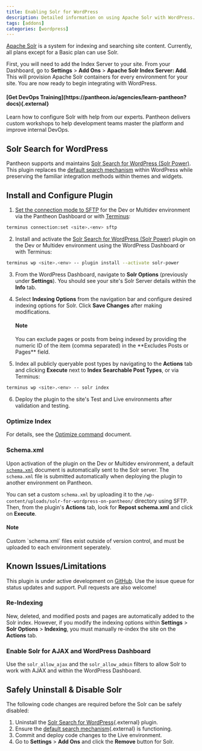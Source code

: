 ```yaml
---
title: Enabling Solr for WordPress
description: Detailed information on using Apache Solr with WordPress.
tags: [addons]
categories: [wordpress]
---
```

[Apache Solr](/docs/solr) is a system for indexing and searching site content. Currently, all plans except for a Basic plan can use Solr.

First, you will need to add the Index Server to your site. From your Dashboard, go to **Settings** > **Add Ons** > **Apache Solr Index Server: Add**. This will provision Apache Solr containers for every environment for your site. You are now ready to begin integrating with WordPress.

<div class="enablement">
  <h4 class="info" markdown="1">[Get DevOps Training](https://pantheon.io/agencies/learn-pantheon?docs){.external}</h4>
  <p>Learn how to configure Solr with help from our experts. Pantheon delivers custom workshops to help development teams master the platform and improve internal DevOps.</p>
</div>

## Solr Search for WordPress

Pantheon supports and maintains [Solr Search for WordPress (Solr Power)](https://wordpress.org/plugins/solr-power/).  This plugin replaces the [default search mechanism](https://codex.wordpress.org/Class_Reference/WP_Query#Search_Parameter) within WordPress while preserving the familiar integration methods within themes and widgets.


## Install and Configure Plugin

1. [Set the connection mode to SFTP](/docs/sftp) for the Dev or Multidev environment via the Pantheon Dashboard or with [Terminus](/docs/terminus/):
 ```bash
 terminus connection:set <site>.<env> sftp
 ```

2. Install and activate the [Solr Search for WordPress (Solr Power)](https://wordpress.org/plugins/solr-power/) plugin on the Dev or Multidev environment using the WordPress Dashboard or with Terminus:

 ```bash
 terminus wp <site>.<env> -- plugin install --activate solr-power
 ```
3. From the WordPress Dashboard, navigate to **Solr Options** (previously under **Settings**). You should see your site's Solr Server details within the **Info** tab.

4. Select **Indexing Options** from the navigation bar and configure desired indexing options for Solr. Click **Save Changes** after making modifications.

    <div class="alert alert-info">
    <h4 class="info">Note</h4><p markdown="1">You can exclude pages or posts from being indexed by providing the numeric ID of the item (comma separated) in the **Excludes Posts or Pages** field.</p>
    </div>

5. Index all publicly queryable post types by navigating to the **Actions** tab and clicking **Execute** next to **Index Searchable Post Types**, or via Terminus:

 ```bash
 terminus wp <site>.<env> -- solr index
 ```

6. Deploy the plugin to the site's Test and Live environments after validation and testing.

### Optimize Index

For details, see the [Optimize command](https://solarium.readthedocs.io/en/stable/queries/update-query/building-an-update-query/optimize-command/) document.

### Schema.xml
Upon activation of the plugin on the Dev or Multidev environment, a default [`schema.xml`](https://github.com/pantheon-systems/solr-power/blob/master/schema.xml) document is automatically sent to the Solr server. The `schema.xml` file is submitted automatically when deploying the plugin to another environment on Pantheon.

You can set a custom `schema.xml` by uploading it to the `/wp-content/uploads/solr-for-wordpress-on-pantheon/` directory using SFTP. Then, from the plugin's **Actions** tab, look for **Repost schema.xml** and click on **Execute**.

<div class="alert alert-info">
<h4 class="info">Note</h4><p markdown="1"> Custom `schema.xml` files exist outside of version control, and must be uploaded to each environment seperately.</p>
</div>

## Known Issues/Limitations
This plugin is under active development on [GitHub](https://github.com/pantheon-systems/solr-power). Use the issue queue for status updates and support. Pull requests are also welcome!

### Re-Indexing
New, deleted, and modified posts and pages are automatically added to the Solr index. However, if you modify the indexing options within **Settings** > **Solr Options** > **Indexing**, you must manually re-index the site on the **Actions** tab.

### Enable Solr for AJAX and WordPress Dashboard
Use the `solr_allow_ajax` and the `solr_allow_admin` filters to allow Solr to work with AJAX and within the WordPress Dashboard.

## Safely Uninstall & Disable Solr
The following code changes are required before the Solr can be safely disabled:
1. Uninstall the [Solr Search for WordPress](https://wordpress.org/plugins/solr-power/){.external} plugin.
2. Ensure the [default search mechanism](https://codex.wordpress.org/Class_Reference/WP_Query#Search_Parameter){.external} is functioning.
3. Commit and deploy code changes to the Live environment.
4. Go to **<span class="glyphicons glyphicons-cogwheel"></span> Settings** > **Add Ons** and click the **Remove** button for Solr.
